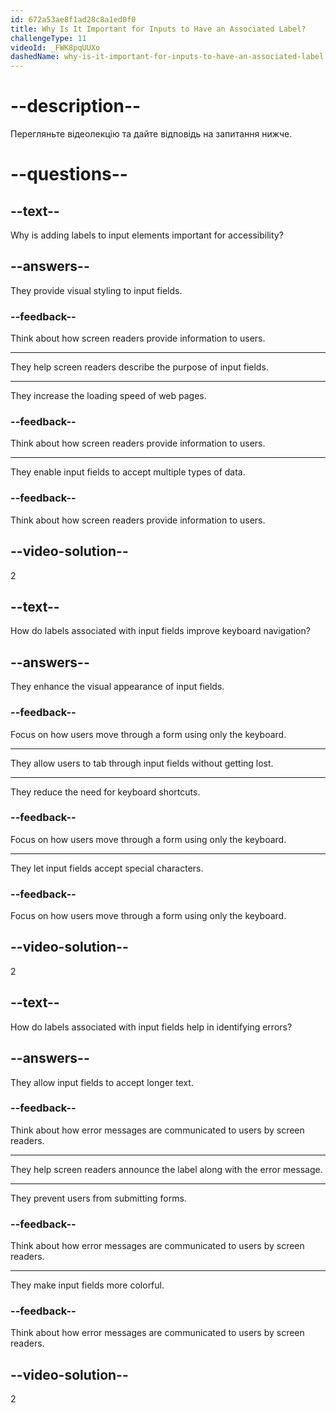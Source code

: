 ```yaml
---
id: 672a53ae8f1ad28c8a1ed0f0
title: Why Is It Important for Inputs to Have an Associated Label?
challengeType: 11
videoId: _FWK8pqUUXo
dashedName: why-is-it-important-for-inputs-to-have-an-associated-label
---
```


# --description--

Перегляньте відеолекцію та дайте відповідь на запитання нижче.

# --questions--

## --text--

Why is adding labels to input elements important for accessibility?

## --answers--

They provide visual styling to input fields.

### --feedback--

Think about how screen readers provide information to users.

---

They help screen readers describe the purpose of input fields.

---

They increase the loading speed of web pages.

### --feedback--

Think about how screen readers provide information to users.

---

They enable input fields to accept multiple types of data.

### --feedback--

Think about how screen readers provide information to users.

## --video-solution--

2

## --text--

How do labels associated with input fields improve keyboard navigation?

## --answers--

They enhance the visual appearance of input fields.

### --feedback--

Focus on how users move through a form using only the keyboard.

---

They allow users to tab through input fields without getting lost.

---

They reduce the need for keyboard shortcuts.

### --feedback--

Focus on how users move through a form using only the keyboard.

---

They let input fields accept special characters.

### --feedback--

Focus on how users move through a form using only the keyboard.

## --video-solution--

2

## --text--

How do labels associated with input fields help in identifying errors?

## --answers--

They allow input fields to accept longer text.

### --feedback--

Think about how error messages are communicated to users by screen readers.

---

They help screen readers announce the label along with the error message.

---

They prevent users from submitting forms.

### --feedback--

Think about how error messages are communicated to users by screen readers.

---

They make input fields more colorful.

### --feedback--

Think about how error messages are communicated to users by screen readers.

## --video-solution--

2
